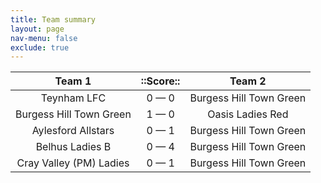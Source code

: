 ```yaml
---
title: Team summary
layout: page
nav-menu: false
exclude: true
---
```




|         Team 1          |  ::Score::  |         Team 2          |
|:-----------------------:|:-----------:|:-----------------------:|
|       Teynham LFC       | 0 &mdash; 0 | Burgess Hill Town Green |
| Burgess Hill Town Green | 1 &mdash; 0 |    Oasis Ladies Red     |
|   Aylesford Allstars    | 0 &mdash; 1 | Burgess Hill Town Green |
|     Belhus Ladies B     | 0 &mdash; 4 | Burgess Hill Town Green |
| Cray Valley (PM) Ladies | 0 &mdash; 1 | Burgess Hill Town Green |

 <br /><br /><br />